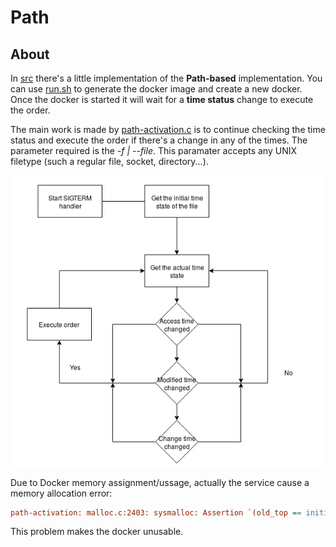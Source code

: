 <!-- 

	Bruno Mondelo Giaramita                                    
	mondelob14@gmail.com                                       
	isx48185462                                                
	Escola del Treball de Barcelona 2017-05-18
	
                                                                     -->
                                                                     
# Path

## About

In [src](src/) there's a little implementation of the **Path-based**
implementation. You can use [run.sh](run.sh) to generate the docker
image and create a new docker. Once the docker is started it will wait
for a **time status** change to execute the order.

The main work is made by [path-activation.c](src/path-activation.c) is
to continue checking the time status and execute the order if there's a
change in any of the times. The parameter required is the *-f | --file*.
This paramater accepts any UNIX filetype (such a regular file, socket,
directory...).

![flow](flow.png)

Due to Docker memory assignment/ussage, actually the service cause a
memory allocation error:

```INI
path-activation: malloc.c:2403: sysmalloc: Assertion `(old_top == initial_top (av) && old_size == 0) || ((unsigned long) (old_size) >= MINSIZE && prev_inuse (old_top) && ((unsigned long) old_end & (pagesize - 1)) == 0)' failed.
```

This problem makes the docker unusable.
